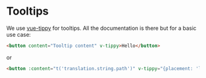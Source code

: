 # Tooltips

We use [vue-tippy](https://github.com/KABBOUCHI/vue-tippy) for tooltips. All the documentation is there but for a basic use case:

```html
<button content="Tooltip content" v-tippy>Hello</button>
```

or

```html
<button :content="t('translation.string.path')" v-tippy="{placement: 'left'}">Hello</button>
```
